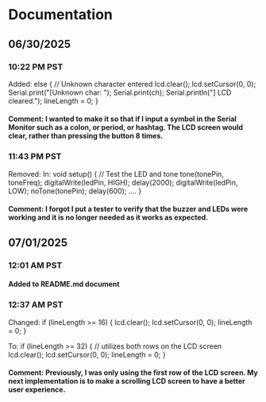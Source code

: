 # Documentation 

## 06/30/2025
### 10:22 PM PST
Added:
    else {
        // Unknown character entered
        lcd.clear();
        lcd.setCursor(0, 0);
        Serial.print("[Unknown char: ");
        Serial.print(ch);
        Serial.println("] LCD cleared.");
        lineLength = 0;
    }

#### Comment: I wanted to make it so that if I input a symbol in the Serial Monitor such as a colon, or period, or hashtag. The LCD screen would clear, rather than pressing the button 8 times. 

### 11:43 PM PST
Removed: 
In: 
void setup() {
    // Test the LED and tone
    tone(tonePin, toneFreq);
    digitalWrite(ledPin, HIGH);
    delay(2000);
    digitalWrite(ledPin, LOW);
    noTone(tonePin);
    delay(600);
.... }
#### Comment: I forgot I put a tester to verify that the buzzer and LEDs were working and it is no longer needed as it works as expected. 

## 07/01/2025
### 12:01 AM PST
#### Added to README.md document

### 12:37 AM PST
Changed:
    if (lineLength >= 16) {
      lcd.clear();
      lcd.setCursor(0, 0);
      lineLength = 0;
    }

To: 
    if (lineLength >= 32) { // utilizes both rows on the LCD screen
      lcd.clear();
      lcd.setCursor(0, 0);
      lineLength = 0;
    }
#### Comment: Previously, I was only using the first row of the LCD screen. My next implementation is to make a scrolling LCD screen to have a better user experience. 

